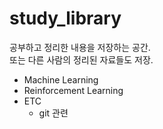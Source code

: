 # study_library
공부하고 정리한 내용을 저장하는 공간.  
또는 다른 사람의 정리된 자료들도 저장.

- Machine Learning
- Reinforcement Learning
- ETC
  - git 관련
